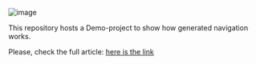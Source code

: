 ![image](https://github.com/GrishinSergey/CoNavigator/assets/12826416/e4d106f5-6fb1-4fb8-98eb-c5597ebb32fc)

This repository hosts a Demo-project to show how generated navigation works.

Please, check the full article: [here is the link](https://sagrishin.medium.com/kotlin-ksp-%D1%8F%D0%BA-%D0%B0%D0%B2%D1%82%D0%BE%D0%BC%D0%B0%D1%82%D0%B8%D0%B7%D1%83%D0%B2%D0%B0%D1%82%D0%B8-%D1%83%D1%81%D0%B5-%D0%BD%D0%B0-%D1%81%D0%B2%D1%96%D1%82%D1%96-7baac4963f05)
